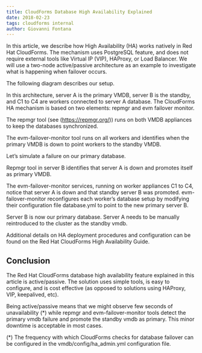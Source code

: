 ```yaml
---
title: CloudForms Database High Availability Explained 
date: 2018-02-23
tags: cloudforms internal
author: Giovanni Fontana
---
```


In this article, we describe how High Availability (HA) works natively in Red Hat CloudForms. The
mechanism uses PostgreSQL feature, and does not require external tools like Virtual IP (VIP),
HAProxy, or Load Balancer. We will use a two-node active/passive architecture as an example to
investigate what is happening when failover occurs.

The following diagram describes our setup.

In this architecture, server A is the primary VMDB, server B is the standby, and C1 to C4 are
workers connected to server A database. The CloudForms HA mechanism is based on two elements:
repmgr and evm failover monitor.

The repmgr tool (see (<https://repmgr.org/>)) runs on both VMDB appliances to keep the databases
synchronized.

The evm-failover-monitor tool runs on all workers and identifies when the primary VMDB is down to
point workers to the standby VMDB.

Let’s simulate a failure on our primary database.

Repmgr tool in server B identifies that server A is down and promotes itself as primary VMDB.

The evm-failover-monitor services, running on worker appliances C1 to C4, notice that server A is
down and that standby server B was promoted. evm-failover-monitor reconfigures each worker’s
database setup by modifying their configuration file database.yml to point to the new primary
server B.

Server B is now our primary database. Server A needs to be manually reintroduced to the cluster as
the standby vmdb.

Additional details on HA deployment procedures and configuration can be found on the Red Hat
CloudForms High Availability Guide.

## Conclusion ##

The Red Hat CloudForms database high availability feature explained in this article is
active/passive. The solution uses simple tools, is easy to configure, and is cost effective (as
opposed to solutions using HAProxy, VIP, keepalived, etc).

Being active/passive means that we might observe few seconds of unavailability (*) while repmgr and
evm-failover-monitor tools detect the primary vmdb failure and promote the standby vmdb as primary.
This minor downtime is acceptable in most cases.

(*) The frequency with which CloudForms checks for database failover can be configured in the
vmdb/config/ha_admin.yml configuration file.
